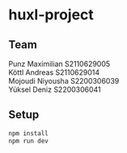 # huxl-project

## Team

Punz Maximilian         S2110629005   
Köttl Andreas           S2110629014  
Mojoudi Niyousha  	    S2200306039  
Yüksel Deniz            S2200306041  


## Setup

```sh
npm install
npm run dev
```

